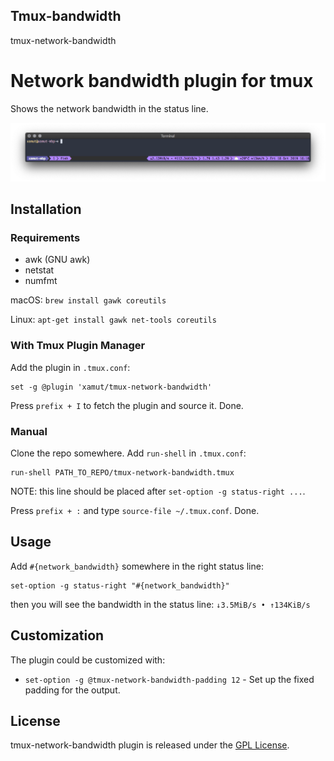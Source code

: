 ## Tmux-bandwidth
 tmux-network-bandwidth
# Network bandwidth plugin for tmux

Shows the network bandwidth in the status line.

![tmux-network-bandwidth](./assets/tmux-preview.png)

## Installation
### Requirements
* awk (GNU awk)
* netstat
* numfmt

macOS: `brew install gawk coreutils`

Linux: `apt-get install gawk net-tools coreutils`

### With Tmux Plugin Manager
Add the plugin in `.tmux.conf`:
```
set -g @plugin 'xamut/tmux-network-bandwidth'
```
Press `prefix + I` to fetch the plugin and source it. Done.

### Manual
Clone the repo somewhere. Add `run-shell` in `.tmux.conf`:
```
run-shell PATH_TO_REPO/tmux-network-bandwidth.tmux
```
NOTE: this line should be placed after `set-option -g status-right ...`.

Press `prefix + :` and type `source-file ~/.tmux.conf`. Done.

## Usage
Add `#{network_bandwidth}` somewhere in the right status line:
```
set-option -g status-right "#{network_bandwidth}"
```
then you will see the bandwidth in the status line: `↓3.5MiB/s • ↑134KiB/s`

## Customization
The plugin could be customized with:
* `set-option -g @tmux-network-bandwidth-padding 12` - Set up the fixed padding for the output.

## License
tmux-network-bandwidth plugin is released under the [GPL License](https://github.com/4lph4shell/Tmux-bandwidth/blob/main/LICENSE).